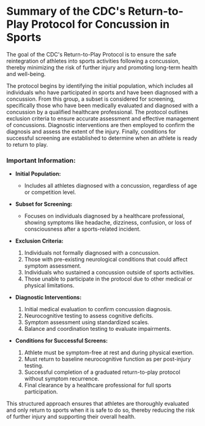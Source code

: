 # Summary of the CDC's Return-to-Play Protocol for Concussion in Sports

The goal of the CDC's Return-to-Play Protocol is to ensure the safe reintegration of athletes into sports activities following a concussion, thereby minimizing the risk of further injury and promoting long-term health and well-being.

The protocol begins by identifying the initial population, which includes all individuals who have participated in sports and have been diagnosed with a concussion. From this group, a subset is considered for screening, specifically those who have been medically evaluated and diagnosed with a concussion by a qualified healthcare professional. The protocol outlines exclusion criteria to ensure accurate assessment and effective management of concussions. Diagnostic interventions are then employed to confirm the diagnosis and assess the extent of the injury. Finally, conditions for successful screening are established to determine when an athlete is ready to return to play.

### Important Information:

- **Initial Population:** 
  - Includes all athletes diagnosed with a concussion, regardless of age or competition level.

- **Subset for Screening:** 
  - Focuses on individuals diagnosed by a healthcare professional, showing symptoms like headache, dizziness, confusion, or loss of consciousness after a sports-related incident.

- **Exclusion Criteria:** 
  1. Individuals not formally diagnosed with a concussion.
  2. Those with pre-existing neurological conditions that could affect symptom assessment.
  3. Individuals who sustained a concussion outside of sports activities.
  4. Those unable to participate in the protocol due to other medical or physical limitations.

- **Diagnostic Interventions:** 
  1. Initial medical evaluation to confirm concussion diagnosis.
  2. Neurocognitive testing to assess cognitive deficits.
  3. Symptom assessment using standardized scales.
  4. Balance and coordination testing to evaluate impairments.

- **Conditions for Successful Screens:** 
  1. Athlete must be symptom-free at rest and during physical exertion.
  2. Must return to baseline neurocognitive function as per post-injury testing.
  3. Successful completion of a graduated return-to-play protocol without symptom recurrence.
  4. Final clearance by a healthcare professional for full sports participation.

This structured approach ensures that athletes are thoroughly evaluated and only return to sports when it is safe to do so, thereby reducing the risk of further injury and supporting their overall health.